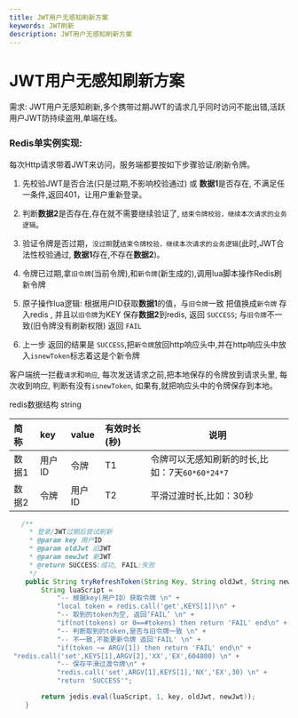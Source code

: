 ```yaml
---
title: JWT用户无感知刷新方案
keywords: JWT刷新
description: JWT用户无感知刷新方案
---
```


# JWT用户无感知刷新方案

需求:	JWT用户无感知刷新,多个携带过期JWT的请求几乎同时访问不能出错,活跃用户JWT防持续盗用,单端在线。

### Redis单实例实现: 
每次Http请求带着JWT来访问，服务端都要按如下步骤验证/刷新令牌。

1. 先校验JWT是否合法(只是过期,不影响校验通过)  或 **数据1**是否存在, 不满足任一条件,返回401，让用户重新登录。

2. 判断**数据2**是否存在,存在就不需要继续验证了, `结束令牌校验，继续本次请求的业务逻辑`。

3. 验证令牌是否过期，`没过期`就`结束令牌校验，继续本次请求的业务逻辑`(此时,JWT合法性校验通过, **数据1**存在,不存在**数据2**)。

4.  令牌已过期,拿`旧令牌`(当前令牌),和`新令牌`(新生成的),调用lua脚本操作Redis刷新令牌

5. 原子操作lua逻辑:  根据用户ID获取**数据1**的值，与`旧令牌`一致 把值换成`新令牌` 存入redis ,  并且以`旧令牌`为KEY 保存**数据2**到redis, 返回 `SUCCESS`; 与`旧令牌`不一致(旧令牌没有刷新权限) 返回 `FAIL`

6. 上一步 返回的结果是 `SUCCESS`,把`新令牌`放回http响应头中,并在http响应头中放入`isnewToken`标志着这是个新令牌

   

客户端统一拦截`请求`和`响应`, 每次发送请求之前,把本地保存的令牌放到请求头里, 每次收到响应, 判断有没有`isnewToken`, 如果有,就把响应头中的令牌保存到本地。

redis数据结构 string

| 简称  | key    | value  | 有效时长(秒) | 说明                                           |
| :---- | :----- | :----- | :----------- | ---------------------------------------------- |
| 数据1 | 用户ID | 令牌   | T1           | 令牌可以无感知刷新的时长,比如：7天`60*60*24*7` |
| 数据2 | 令牌   | 用户ID | T2           | 平滑过渡时长,比如：30秒                        |



```java
   /**
     * 登录/JWT过期后尝试刷新
     * @param key 用户ID
     * @param oldJwt 旧JWT
     * @param newJwt 新JWT
     * @return SUCCESS:成功, FAIL:失败
     */
    public String tryRefreshToken(String Key, String oldJwt, String newJwt) {
        String luaScript =
            "-- 根据key(用户ID）获取令牌 \n" +
            "local token = redis.call('get',KEYS[1])\n" +
            "-- 取到的token为空, 返回‘FAIL’ \n" +
            "if(not(tokens) or 0==#tokens) then return 'FAIL' end\n" +
            "-- 判断取到的token,是否与旧令牌一致 \n" +
            "-- 不一致,不能更新令牌 返回'FAIL' \n" +
            "if(token ~= ARGV[1]) then return 'FAIL' end\n" +
 "redis.call('set',KEYS[1],ARGV[2],'XX','EX',604800) \n" +
            "-- 保存平滑过渡令牌\n" +
            "redis.call('set',ARGV[1],KEYS[1],'NX','EX',30) \n" +
            "return 'SUCCESS'";

        return jedis.eval(luaScript, 1, key, oldJwt, newJwt));
    }
```